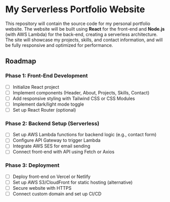 # My Serverless Portfolio Website

This repository will contain the source code for my personal portfolio website. The website will be built using **React** for the front-end and **Node.js** (with AWS Lambda) for the back-end, creating a serverless architecture. The site will showcase my projects, skills, and contact information, and will be fully responsive and optimized for performance.

## Roadmap

### Phase 1: Front-End Development
- [ ] Initialize React project
- [ ] Implement components (Header, About, Projects, Skills, Contact)
- [ ] Add responsive styling with Tailwind CSS or CSS Modules
- [ ] Implement dark/light mode toggle
- [ ] Set up React Router (optional)

### Phase 2: Backend Setup (Serverless)
- [ ] Set up AWS Lambda functions for backend logic (e.g., contact form)
- [ ] Configure API Gateway to trigger Lambda
- [ ] Integrate AWS SES for email sending
- [ ] Connect front-end with API using Fetch or Axios

### Phase 3: Deployment
- [ ] Deploy front-end on Vercel or Netlify
- [ ] Set up AWS S3/CloudFront for static hosting (alternative)
- [ ] Secure website with HTTPS
- [ ] Connect custom domain and set up CI/CD
